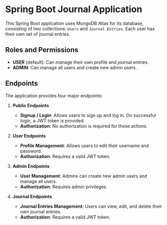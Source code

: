 # Spring Boot Journal Application

This Spring Boot application uses MongoDB Atlas for its database, consisting of two collections: `Users` and `Journal Entries`. Each user has their own set of journal entries.

## Roles and Permissions

- **USER** (default): Can manage their own profile and journal entries.
- **ADMIN**: Can manage all users and create new admin users.

## Endpoints

The application provides four major endpoints:

1. **Public Endpoints**
   - **Signup / Login**: Allows users to sign up and log in. On successful login, a JWT token is provided.
   - **Authorization**: No authorization is required for these actions.

2. **User Endpoints**
   - **Profile Management**: Allows users to edit their username and password.
   - **Authorization**: Requires a valid JWT token.

3. **Admin Endpoints**
   - **User Management**: Admins can create new admin users and manage all users.
   - **Authorization**: Requires admin privileges.

4. **Journal Endpoints**
   - **Journal Entries Management**: Users can view, edit, and delete their own journal entries.
   - **Authorization**: Requires a valid JWT token.



